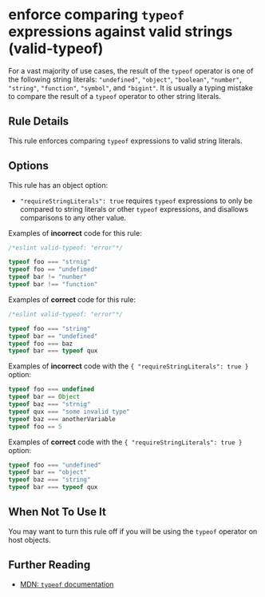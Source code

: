 # enforce comparing `typeof` expressions against valid strings (valid-typeof)

For a vast majority of use cases, the result of the `typeof` operator is one of the following string literals: `"undefined"`, `"object"`, `"boolean"`, `"number"`, `"string"`, `"function"`, `"symbol"`, and `"bigint"`. It is usually a typing mistake to compare the result of a `typeof` operator to other string literals.

## Rule Details

This rule enforces comparing `typeof` expressions to valid string literals.

## Options

This rule has an object option:

* `"requireStringLiterals": true` requires `typeof` expressions to only be compared to string literals or other `typeof` expressions, and disallows comparisons to any other value.

Examples of **incorrect** code for this rule:

```js
/*eslint valid-typeof: "error"*/

typeof foo === "strnig"
typeof foo == "undefimed"
typeof bar != "nunber"
typeof bar !== "function"
```

Examples of **correct** code for this rule:

```js
/*eslint valid-typeof: "error"*/

typeof foo === "string"
typeof bar == "undefined"
typeof foo === baz
typeof bar === typeof qux
```

Examples of **incorrect** code with the `{ "requireStringLiterals": true }` option:

```js
typeof foo === undefined
typeof bar == Object
typeof baz === "strnig"
typeof qux === "some invalid type"
typeof baz === anotherVariable
typeof foo == 5
```

Examples of **correct** code with the `{ "requireStringLiterals": true }` option:

```js
typeof foo === "undefined"
typeof bar == "object"
typeof baz === "string"
typeof bar === typeof qux
```

## When Not To Use It

You may want to turn this rule off if you will be using the `typeof` operator on host objects.

## Further Reading

* [MDN: `typeof` documentation](https://developer.mozilla.org/en-US/docs/Web/JavaScript/Reference/Operators/typeof)
